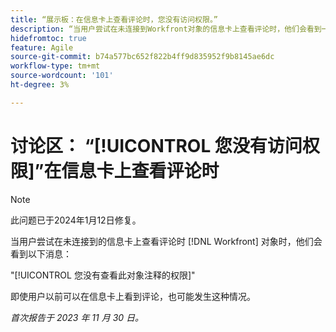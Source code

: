 ```yaml
---
title: “展示板：在信息卡上查看评论时，您没有访问权限。”
description: “当用户尝试在未连接到Workfront对象的信息卡上查看评论时，他们会看到一条错误消息。”
hidefromtoc: true
feature: Agile
source-git-commit: b74a577bc652f822b4ff9d835952f9b8145ae6dc
workflow-type: tm+mt
source-wordcount: '101'
ht-degree: 3%

---
```



# 讨论区： “[!UICONTROL 您没有访问权限]”在信息卡上查看评论时

>[!NOTE]
>
>此问题已于2024年1月12日修复。

当用户尝试在未连接到的信息卡上查看评论时 [!DNL Workfront] 对象时，他们会看到以下消息：

&quot;[!UICONTROL 您没有查看此对象注释的权限]&quot;

即使用户以前可以在信息卡上看到评论，也可能发生这种情况。

_首次报告于 2023 年 11 月 30 日。_
